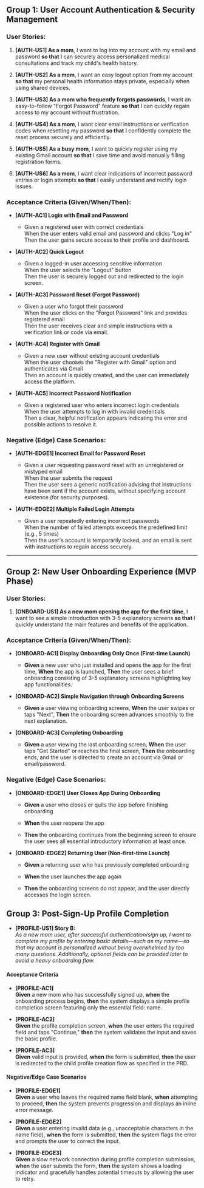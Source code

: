 ## Group 1: User Account Authentication & Security Management

### User Stories:

1. **[AUTH-US1] As a mom**, I want to log into my account with my email and password **so that** I can securely access personalized medical consultations and track my child's health history.
    
2. **[AUTH-US2] As a mom**, I want an easy logout option from my account **so that** my personal health information stays private, especially when using shared devices.
    
3. **[AUTH-US3] As a mom who frequently forgets passwords**, I want an easy-to-follow "Forgot Password" feature **so that** I can quickly regain access to my account without frustration.
    
4. **[AUTH-US4] As a mom**, I want clear email instructions or verification codes when resetting my password **so that** I confidently complete the reset process securely and efficiently.
    
5. **[AUTH-US5] As a busy mom**, I want to quickly register using my existing Gmail account **so that** I save time and avoid manually filling registration forms.
    
6. **[AUTH-US6] As a mom**, I want clear indications of incorrect password entries or login attempts **so that** I easily understand and rectify login issues.

### Acceptance Criteria (Given/When/Then):

- **[AUTH-AC1] Login with Email and Password**
    
    - Given a registered user with correct credentials  
        When the user enters valid email and password and clicks "Log in"  
        Then the user gains secure access to their profile and dashboard.
        
- **[AUTH-AC2] Quick Logout**
    
    - Given a logged-in user accessing sensitive information  
        When the user selects the "Logout" button  
        Then the user is securely logged out and redirected to the login screen.
        
- **[AUTH-AC3] Password Reset (Forgot Password)**
    
    - Given a user who forgot their password  
        When the user clicks on the "Forgot Password" link and provides registered email  
        Then the user receives clear and simple instructions with a verification link or code via email.
        
- **[AUTH-AC4] Register with Gmail**
    
    - Given a new user without existing account credentials  
        When the user chooses the "Register with Gmail" option and authenticates via Gmail  
        Then an account is quickly created, and the user can immediately access the platform.
        
- **[AUTH-AC5] Incorrect Password Notification**
    
    - Given a registered user who enters incorrect login credentials  
        When the user attempts to log in with invalid credentials  
        Then a clear, helpful notification appears indicating the error and possible actions to resolve it.
        

### Negative (Edge) Case Scenarios:

- **[AUTH-EDGE1] Incorrect Email for Password Reset**
    
    - Given a user requesting password reset with an unregistered or mistyped email  
        When the user submits the request  
        Then the user sees a generic notification advising that instructions have been sent if the account exists, without specifying account existence (for security purposes).
        
- **[AUTH-EDGE2] Multiple Failed Login Attempts**
    
    - Given a user repeatedly entering incorrect passwords  
        When the number of failed attempts exceeds the predefined limit (e.g., 5 times)  
        Then the user's account is temporarily locked, and an email is sent with instructions to regain access securely.
---


## **Group 2: New User Onboarding Experience (MVP Phase)**

### User Stories:

1. **[ONBOARD-US1] As a new mom opening the app for the first time**, I want to see a simple introduction with 3-5 explanatory screens **so that** I quickly understand the main features and benefits of the application.
    

### Acceptance Criteria (Given/When/Then):

- **[ONBOARD-AC1] Display Onboarding Only Once (First-time Launch)**
    
    - **Given** a new user who just installed and opens the app for the first time, **When** the app is launched, **Then** the user sees a brief onboarding consisting of 3–5 explanatory screens highlighting key app functionalities.
        
- **[ONBOARD-AC2] Simple Navigation through Onboarding Screens**
    
    - **Given** a user viewing onboarding screens, **When** the user swipes or taps "Next", **Then** the onboarding screen advances smoothly to the next explanation.
        
- **[ONBOARD-AC3] Completing Onboarding**
    
    - **Given** a user viewing the last onboarding screen, **When** the user taps "Get Started" or reaches the final screen, **Then** the onboarding ends, and the user is directed to create an account via Gmail or email/password.
        

### Negative (Edge) Case Scenarios:

- **[ONBOARD-EDGE1] User Closes App During Onboarding**
    
    - **Given** a user who closes or quits the app before finishing onboarding
        
    - **When** the user reopens the app
        
    - **Then** the onboarding continues from the beginning screen to ensure the user sees all essential introductory information at least once.
        
- **[ONBOARD-EDGE2] Returning User (Non-first-time Launch)**
    
    - **Given** a returning user who has previously completed onboarding
        
    - **When** the user launches the app again
        
    - **Then** the onboarding screens do not appear, and the user directly accesses the login screen.

## **Group 3: Post-Sign-Up Profile Completion**

- **[PROFILE-US1] Story B:**  
    _As a new mom user, after successful authentication/sign up, I want to complete my profile by entering basic details—such as my name—so that my account is personalized without being overwhelmed by too many questions. Additionally, optional fields can be provided later to avoid a heavy onboarding flow._
    

#### Acceptance Criteria

- **[PROFILE-AC1]**  
    **Given** a new mom who has successfully signed up, **when** the onboarding process begins, **then** the system displays a simple profile completion screen featuring only the essential field: name.
    
- **[PROFILE-AC2]**  
    **Given** the profile completion screen, **when** the user enters the required field and taps "Continue," **then** the system validates the input and saves the basic profile.
    
- **[PROFILE-AC3]**  
    **Given** valid input is provided, **when** the form is submitted, **then** the user is redirected to the child profile creation flow as specified in the PRD.
    

#### Negative/Edge Case Scenarios

- **[PROFILE-EDGE1]**  
    **Given** a user who leaves the required name field blank, **when** attempting to proceed, **then** the system prevents progression and displays an inline error message.
    
- **[PROFILE-EDGE2]**  
    **Given** a user entering invalid data (e.g., unacceptable characters in the name field), **when** the form is submitted, **then** the system flags the error and prompts the user to correct the input.
    
- **[PROFILE-EDGE3]**  
    **Given** a slow network connection during profile completion submission, **when** the user submits the form, **then** the system shows a loading indicator and gracefully handles potential timeouts by allowing the user to retry.